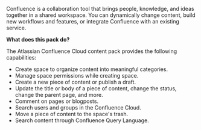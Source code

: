 Confluence is a collaboration tool that brings people, knowledge, and ideas together in a shared workspace. You can dynamically change content, build new workflows and features, or integrate Confluence with an existing service.

**What does this pack do?**

The Atlassian Confluence Cloud content pack provides the following capabilities:

- Create space to organize content into meaningful categories.
- Manage space permissions while creating space.
- Create a new piece of content or publish a draft.
- Update the title or body of a piece of content, change the status, change the parent page, and more.
- Comment on pages or blogposts.
- Search users and groups in the Confluence Cloud.
- Move a piece of content to the space's trash.
- Search content through Confluence Query Language.
